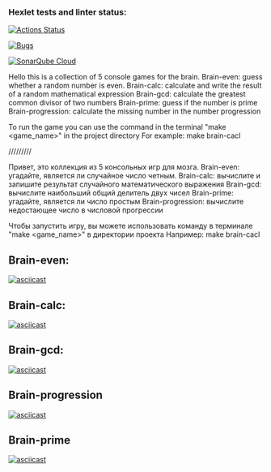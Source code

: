 ### Hexlet tests and linter status:

[![Actions Status](https://github.com/dimahodanit/frontend-project-44/actions/workflows/hexlet-check.yml/badge.svg)](https://github.com/dimahodanit/frontend-project-44/actions)

[![Bugs](https://sonarcloud.io/api/project_badges/measure?project=dimahodanit_frontend-project-44&metric=bugs)](https://sonarcloud.io/summary/new_code?id=dimahodanit_frontend-project-44)

[![SonarQube Cloud](https://sonarcloud.io/images/project_badges/sonarcloud-highlight.svg)](https://sonarcloud.io/summary/new_code?id=dimahodanit_frontend-project-44)

Hello this is a collection of 5 console games for the brain.
Brain-even: guess whether a random number is even.
Brain-calc: calculate and write the result of a random mathematical expression
Brain-gcd: calculate the greatest common divisor of two numbers
Brain-prime: guess if the number is prime
Brain-progression: calculate the missing number in the number progression

To run the game you can use the command in the terminal "make <game_name>" in the project directory
For example: make brain-cacl

/////////

Привет, это коллекция из 5 консольных игр для мозга.
Brain-even: угадайте, является ли случайное число четным.
Brain-calc: вычислите и запишите результат случайного математического выражения
Brain-gcd: вычислите наибольший общий делитель двух чисел
Brain-prime: угадайте, является ли число простым
Brain-progression: вычислите недостающее число в числовой прогрессии

Чтобы запустить игру, вы можете использовать команду в терминале "make <game_name>" в директории проекта
Например: make brain-cacl

## Brain-even:

[![asciicast](https://asciinema.org/a/TeDaFKi929vG0Qx9dRSjSEHMP.svg)](https://asciinema.org/a/TeDaFKi929vG0Qx9dRSjSEHMP)

## Brain-calc:

[![asciicast](https://asciinema.org/a/yJjr1shDz3l7YbV0xmJvscohk.svg)](https://asciinema.org/a/yJjr1shDz3l7YbV0xmJvscohk)

## Brain-gcd:

[![asciicast](https://asciinema.org/a/Iff1wnlrium8tMfuj4wxsd8QD.svg)](https://asciinema.org/a/Iff1wnlrium8tMfuj4wxsd8QD)

## Brain-progression

[![asciicast](https://asciinema.org/a/cyOeM51aG5ydwQfbJFk2YaLGA.svg)](https://asciinema.org/a/cyOeM51aG5ydwQfbJFk2YaLGA)

## Brain-prime

[![asciicast](https://asciinema.org/a/Z4LqsYBLBT9a4NyB10GbONxgY.svg)](https://asciinema.org/a/Z4LqsYBLBT9a4NyB10GbONxgY)